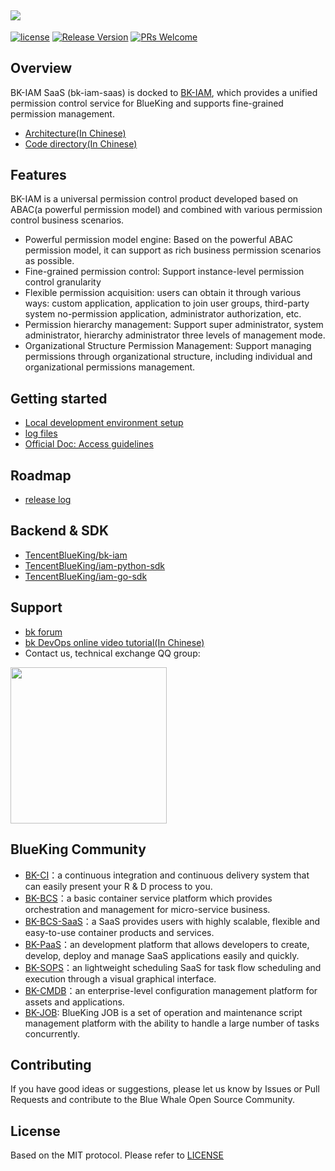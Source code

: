 ![](docs/resource/img/bk_iam_en.png)
---

[![license](https://img.shields.io/badge/license-MIT-brightgreen.svg?style=flat)](https://github.com/TencentBlueKing/bk-iam-saas/blob/master/LICENSE.txt) [![Release Version](https://img.shields.io/badge/release-1.5.0-brightgreen.svg)](https://github.com/TencentBlueKing/bk-iam-saas/releases) [![PRs Welcome](https://img.shields.io/badge/PRs-welcome-brightgreen.svg)](https://github.com/TencentBlueKing/bk-iam-saas/pulls)

## Overview

BK-IAM SaaS (bk-iam-saas) is docked to [BK-IAM](https://github.com/TencentBlueKing/bk-iam), which provides a unified permission control service for BlueKing and supports fine-grained permission management.

- [Architecture(In Chinese)](./docs/overview/architecture.md)
- [Code directory(In Chinese)](./docs/overview/project_codes.md)


## Features

BK-IAM is a universal permission control product developed based on ABAC(a powerful permission model) and combined with various permission control business scenarios. 

- Powerful permission model engine: Based on the powerful ABAC permission model, it can support as rich business permission scenarios as possible.
- Fine-grained permission control: Support instance-level permission control granularity
- Flexible permission acquisition: users can obtain it through various ways: custom application, application to join user groups, third-party system no-permission application, administrator authorization, etc.
- Permission hierarchy management: Support super administrator, system administrator, hierarchy administrator three levels of management mode.
- Organizational Structure Permission Management: Support managing permissions through organizational structure, including individual and organizational permissions management.


## Getting started

- [Local development environment setup](./docs/quick_start/develop.md)
- [log files](https://bk.tencent.com/docs/document/6.0/160/8398?r=1)
- [Official Doc: Access guidelines
](https://bk.tencent.com/docs/document/6.0/160/8391)

## Roadmap

- [release log](./release.md)

## Backend & SDK

- [TencentBlueKing/bk-iam](https://github.com/TencentBlueKing/bk-iam)
- [TencentBlueKing/iam-python-sdk](https://github.com/TencentBlueKing/iam-python-sdk)
- [TencentBlueKing/iam-go-sdk](https://github.com/TencentBlueKing/iam-go-sdk)

## Support

- [bk forum](https://bk.tencent.com/s-mart/community)
- [bk DevOps online video tutorial(In Chinese)](https://cloud.tencent.com/developer/edu/major-100008)
- Contact us, technical exchange QQ group:

<img src="https://github.com/Tencent/bk-PaaS/raw/master/docs/resource/img/bk_qq_group.png" width="250" hegiht="250" align=center />


## BlueKing Community

- [BK-CI](https://github.com/Tencent/bk-ci)：a continuous integration and continuous delivery system that can easily present your R & D process to you.
- [BK-BCS](https://github.com/Tencent/bk-bcs)：a basic container service platform which provides orchestration and management for micro-service business.
- [BK-BCS-SaaS](https://github.com/Tencent/bk-bcs-saas)：a SaaS provides users with highly scalable, flexible and easy-to-use container products and services.
- [BK-PaaS](https://github.com/Tencent/bk-PaaS)：an development platform that allows developers to create, develop, deploy and manage SaaS applications easily and quickly.
- [BK-SOPS](https://github.com/Tencent/bk-sops)：an lightweight scheduling SaaS  for task flow scheduling and execution through a visual graphical interface. 
- [BK-CMDB](https://github.com/Tencent/bk-cmdb)：an enterprise-level configuration management platform for assets and applications.
- [BK-JOB](https://github.com/Tencent/bk-job): BlueKing JOB is a set of operation and maintenance script management platform with the ability to handle a large number of tasks concurrently.

## Contributing

If you have good ideas or suggestions, please let us know by Issues or Pull Requests and contribute to the Blue Whale Open Source Community.

## License

Based on the MIT protocol. Please refer to [LICENSE](LICENSE.txt)

